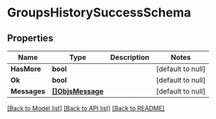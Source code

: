 # GroupsHistorySuccessSchema

## Properties
Name | Type | Description | Notes
------------ | ------------- | ------------- | -------------
**HasMore** | **bool** |  | [default to null]
**Ok** | **bool** |  | [default to null]
**Messages** | [**[]ObjsMessage**](objs_message.md) |  | [default to null]

[[Back to Model list]](../README.md#documentation-for-models) [[Back to API list]](../README.md#documentation-for-api-endpoints) [[Back to README]](../README.md)


